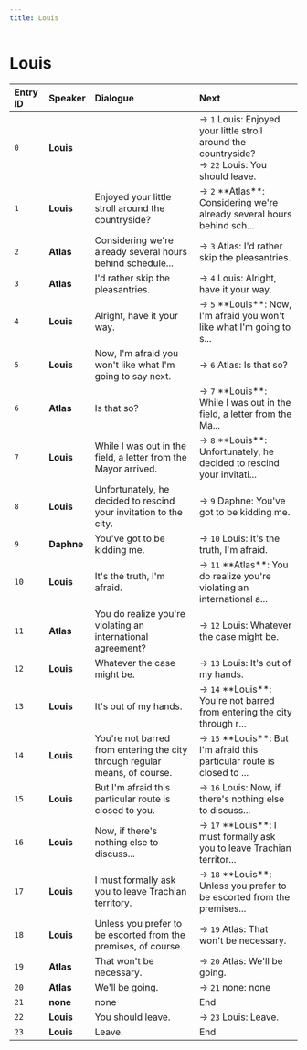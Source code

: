```yaml
---
title: Louis
---
```


# Louis


| Entry ID | Speaker | Dialogue | Next |
| :------- | :------ | :------- | :------------ |
| `0` | **Louis** |  | → `1` Louis: Enjoyed your little stroll around the countryside?<br>→ `22` Louis: You should leave\. |
| `1` | **Louis** | Enjoyed your little stroll around the countryside? | → `2` \*\*Atlas\*\*: Considering we're already several hours behind sch\.\.\. |
| `2` | **Atlas** | Considering we're already several hours behind schedule\.\.\. | → `3` Atlas: I'd rather skip the pleasantries\. |
| `3` | **Atlas** | I'd rather skip the pleasantries\. | → `4` Louis: Alright, have it your way\. |
| `4` | **Louis** | Alright, have it your way\. | → `5` \*\*Louis\*\*: Now, I'm afraid you won't like what I'm going to s\.\.\. |
| `5` | **Louis** | Now, I'm afraid you won't like what I'm going to say next\. | → `6` Atlas: Is that so? |
| `6` | **Atlas** | Is that so? | → `7` \*\*Louis\*\*: While I was out in the field, a letter from the Ma\.\.\. |
| `7` | **Louis** | While I was out in the field, a letter from the Mayor arrived\. | → `8` \*\*Louis\*\*: Unfortunately, he decided to rescind your invitati\.\.\. |
| `8` | **Louis** | Unfortunately, he decided to rescind your invitation to the city\. | → `9` Daphne: You've got to be kidding me\. |
| `9` | **Daphne** | You've got to be kidding me\. | → `10` Louis: It's the truth, I'm afraid\. |
| `10` | **Louis** | It's the truth, I'm afraid\. | → `11` \*\*Atlas\*\*: You do realize you're violating an international a\.\.\. |
| `11` | **Atlas** | You do realize you're violating an international agreement? | → `12` Louis: Whatever the case might be\. |
| `12` | **Louis** | Whatever the case might be\. | → `13` Louis: It's out of my hands\. |
| `13` | **Louis** | It's out of my hands\. | → `14` \*\*Louis\*\*: You're not barred from entering the city through r\.\.\. |
| `14` | **Louis** | You're not barred from entering the city through regular means, of course\. | → `15` \*\*Louis\*\*: But I'm afraid this particular route is closed to \.\.\. |
| `15` | **Louis** | But I'm afraid this particular route is closed to you\. | → `16` Louis: Now, if there's nothing else to discuss\.\.\. |
| `16` | **Louis** | Now, if there's nothing else to discuss\.\.\. | → `17` \*\*Louis\*\*: I must formally ask you to leave Trachian territor\.\.\. |
| `17` | **Louis** | I must formally ask you to leave Trachian territory\. | → `18` \*\*Louis\*\*: Unless you prefer to be escorted from the premises\.\.\. |
| `18` | **Louis** | Unless you prefer to be escorted from the premises, of course\. | → `19` Atlas: That won't be necessary\. |
| `19` | **Atlas** | That won't be necessary\. | → `20` Atlas: We'll be going\. |
| `20` | **Atlas** | We'll be going\. | → `21` none: none |
| `21` | **none** | none | End |
| `22` | **Louis** | You should leave\. | → `23` Louis: Leave\. |
| `23` | **Louis** | Leave\. | End |
